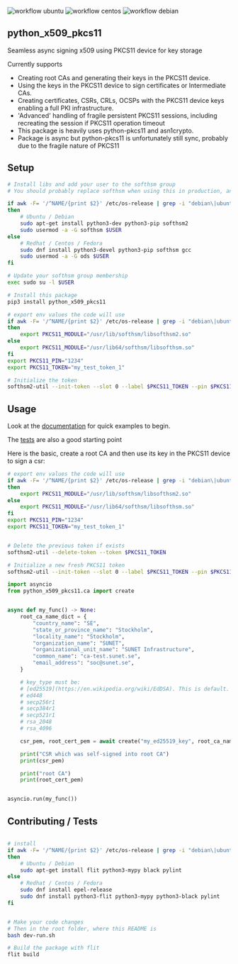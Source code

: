 ![workflow ubuntu](https://github.com/SUNET/python_x509_pkcs11/actions/workflows/ubuntu.yaml/badge.svg)
![workflow centos](https://github.com/SUNET/python_x509_pkcs11/actions/workflows/centos.yaml/badge.svg)
![workflow debian](https://github.com/SUNET/python_x509_pkcs11/actions/workflows/debian.yaml/badge.svg)

## python_x509_pkcs11

Seamless async signing x509 using PKCS11 device for key storage

Currently supports
* Creating root CAs and generating their keys in the PKCS11 device.
* Using the keys in the PKCS11 device to sign certificates or Intermediate CAs.
* Creating certificates, CSRs, CRLs, OCSPs  with the PKCS11 device keys enabling a full PKI infrastructure.
* 'Advanced' handling of fragile persistent PKCS11 sessions, including recreating the session if PKCS11 operation timeout
* This package is heavily uses python-pkcs11 and asn1crypto.
* Package is async but python-pkcs11 is unfortunately still sync, probably due to the fragile nature of PKCS11


## Setup

```bash
# Install libs and add your user to the softhsm group
# You should probably replace softhsm when using this in production, any PKCS11 device should work

if awk -F= '/^NAME/{print $2}' /etc/os-release | grep -i "debian\|ubuntu"
then
    # Ubuntu / Debian
    sudo apt-get install python3-dev python3-pip softhsm2
    sudo usermod -a -G softhsm $USER
else
    # Redhat / Centos / Fedora
    sudo dnf install python3-devel python3-pip softhsm gcc 
    sudo usermod -a -G ods $USER
fi

# Update your softhsm group membership
exec sudo su -l $USER

# Install this package
pip3 install python_x509_pkcs11

# export env values the code will use
if awk -F= '/^NAME/{print $2}' /etc/os-release | grep -i "debian\|ubuntu"
then
    export PKCS11_MODULE="/usr/lib/softhsm/libsofthsm2.so"
else
    export PKCS11_MODULE="/usr/lib64/softhsm/libsofthsm.so"
fi
export PKCS11_PIN="1234"
export PKCS11_TOKEN="my_test_token_1"

# Initialize the token
softhsm2-util --init-token --slot 0 --label $PKCS11_TOKEN --pin $PKCS11_PIN --so-pin $PKCS11_PIN

```

## Usage

Look at the [documentation](https://github.com/SUNET/python_x509_pkcs11/blob/main/docs/README.md) for quick examples to begin.

The [tests](https://github.com/SUNET/python_x509_pkcs11/tree/main/tests) are also a good starting point

Here is the basic, create a root CA and then use its key in the PKCS11 device to sign a csr:

```bash
# export env values the code will use
if awk -F= '/^NAME/{print $2}' /etc/os-release | grep -i "debian\|ubuntu"
then
    export PKCS11_MODULE="/usr/lib/softhsm/libsofthsm2.so"
else
    export PKCS11_MODULE="/usr/lib64/softhsm/libsofthsm.so"
fi
export PKCS11_PIN="1234"
export PKCS11_TOKEN="my_test_token_1"


# Delete the previous token if exists
softhsm2-util --delete-token --token $PKCS11_TOKEN

# Initialize a new fresh PKCS11 token
softhsm2-util --init-token --slot 0 --label $PKCS11_TOKEN --pin $PKCS11_PIN --so-pin $PKCS11_PIN
```

```python
import asyncio
from python_x509_pkcs11.ca import create


async def my_func() -> None:
    root_ca_name_dict = {
        "country_name": "SE",
        "state_or_province_name": "Stockholm",
        "locality_name": "Stockholm",
        "organization_name": "SUNET",
        "organizational_unit_name": "SUNET Infrastructure",
        "common_name": "ca-test.sunet.se",
        "email_address": "soc@sunet.se",
    }

    # key_type must be:
    # [ed25519](https://en.wikipedia.org/wiki/EdDSA). This is default.
    # ed448
    # secp256r1
    # secp384r1
    # secp521r1
    # rsa_2048
    # rsa_4096

    csr_pem, root_cert_pem = await create("my_ed25519_key", root_ca_name_dict, key_type="ed25519")

    print("CSR which was self-signed into root CA")
    print(csr_pem)

    print("root CA")
    print(root_cert_pem)


asyncio.run(my_func())
```

## Contributing / Tests
```bash

# install
if awk -F= '/^NAME/{print $2}' /etc/os-release | grep -i "debian\|ubuntu"
then
    # Ubuntu / Debian
    sudo apt-get install flit python3-mypy black pylint
else
    # Redhat / Centos / Fedora
    sudo dnf install epel-release
    sudo dnf install python3-flit python3-mypy python3-black pylint
fi


# Make your code changes
# Then in the root folder, where this README is
bash dev-run.sh

# Build the package with flit
flit build
```
